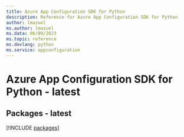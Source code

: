 ```yaml
---
title: Azure App Configuration SDK for Python
description: Reference for Azure App Configuration SDK for Python
author: lmazuel
ms.author: lmazuel
ms.data: 06/09/2023
ms.topic: reference
ms.devlang: python
ms.service: appconfiguration
---
```

# Azure App Configuration SDK for Python - latest
## Packages - latest
[!INCLUDE [packages](app-configuration-index.md)]